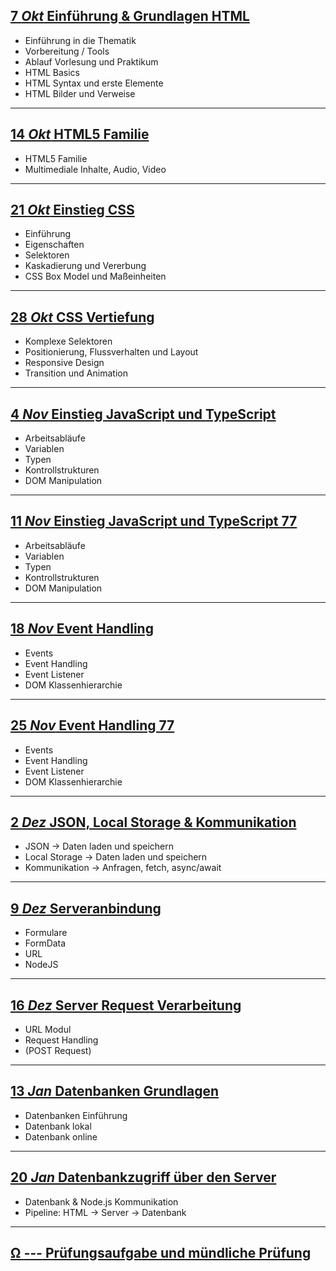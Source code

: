 ## [**7 _Okt_** Einführung & Grundlagen HTML](L01)  
- Einführung in die Thematik
- Vorbereitung / Tools
- Ablauf Vorlesung und Praktikum
- HTML Basics
- HTML Syntax und erste Elemente
- HTML Bilder und Verweise

---

## [**14 _Okt_** HTML5 Familie](L02)  
- HTML5 Familie
- Multimediale Inhalte, Audio, Video

---

## [**21 _Okt_** Einstieg CSS](L03)  
- Einführung
- Eigenschaften
- Selektoren
- Kaskadierung und Vererbung
- CSS Box Model und Maßeinheiten

---

## [**28 _Okt_** CSS Vertiefung](L04)

- Komplexe Selektoren
- Positionierung, Flussverhalten und Layout
- Responsive Design
- Transition und Animation

---

## [**4 _Nov_** Einstieg JavaScript und TypeScript](L05)

- Arbeitsabläufe
- Variablen
- Typen
- Kontrollstrukturen
- DOM Manipulation

---

## [**11 _Nov_** Einstieg JavaScript und TypeScript 77](L06)

- Arbeitsabläufe
- Variablen
- Typen
- Kontrollstrukturen
- DOM Manipulation

---

## [**18 _Nov_** Event Handling](L07)

- Events
- Event Handling
- Event Listener
- DOM Klassenhierarchie  

---

## [**25 _Nov_** Event Handling 77](L08)

- Events
- Event Handling
- Event Listener
- DOM Klassenhierarchie  

---

## [**2 _Dez_** JSON, Local Storage & Kommunikation](L09)

- JSON -> Daten laden und speichern
- Local Storage -> Daten laden und speichern
- Kommunikation -> Anfragen, fetch, async/await  

---

## [**9 _Dez_** Serveranbindung](L10)

- Formulare
- FormData
- URL
- NodeJS  

---

## [**16 _Dez_** Server Request Verarbeitung](L11)

- URL Modul
- Request Handling
- (POST Request)  

---

## [**13 _Jan_** Datenbanken Grundlagen](L12)

- Datenbanken Einführung
- Datenbank lokal
- Datenbank online

---

## [**20 _Jan_** Datenbankzugriff über den Server](L13)

- Datenbank & Node.js Kommunikation
- Pipeline: HTML → Server → Datenbank

---

## [**Ω _---_** Prüfungsaufgabe und mündliche Prüfung](final)